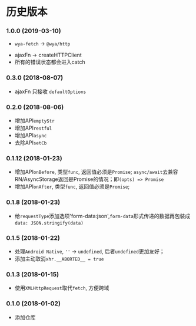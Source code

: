 # 历史版本

### 1.0.0 (2019-03-10)
* `wya-fetch` -> `@wya/http`

- ajaxFn -> createHTTPClient
- 所有的错误状态都会进入catch

### 0.3.0 (2018-08-07)

* ajaxFn 只接收 `defaultOptions`

### 0.2.0 (2018-08-06)

* 增加API`emptyStr`
* 增加API`restful`
* 增加API`async`
* 去除API`setCb`

### 0.1.12 (2018-01-23)

* 增加API`onBefore`, 类型`func`, 返回值必须是`Promise`; `async/await`去兼容RN/AsyncStorage返回是Promise的情况；即`(opts) => Promise`
* 增加API`onAfter`, 类型`func`, 返回值必须是`Promise`;

### 0.1.8 (2018-01-23)

* 给`requestType`添加选项'form-data:json',`form-data`形式传递的数据再包装成 `data: JSON.stringify(data)`

### 0.1.5 (2018-01-22)

* 处理`Android Native`, `''` -> `undefined`, 后者`undefined`更加友好；
* 添加主动取消`xhr.__ABORTED__ = true`

### 0.1.3 (2018-01-15)

* 使用`XMLHttpRequest`取代`fetch`, 方便跨域

### 0.1.0 (2018-01-02)

* 添加仓库
